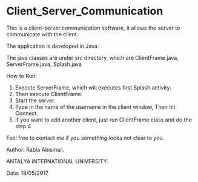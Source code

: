 # Client_Server_Communication
This is a client-server communication software, it allows the server to communicate with the client.

The application is developed in Java.

The java classes are under src directory, which are ClientFrame.java, ServerFrame.java, Splash.java


How to Run:
1. Execute ServerFrame, which will executes first Splash activity.
2. Then execute ClientFrame.
3. Start the server.
4. Type in the name of the username in the client window, Then hit Connect.
5. if you want to add another client, just run ClientFrame class and do the step 4


Feel free to contact me if you something looks not clear to you.

Author: Rabia Abismail.

ANTALYA INTERNATIONAL UNIVERSITY.

Data: 18/05/2017
